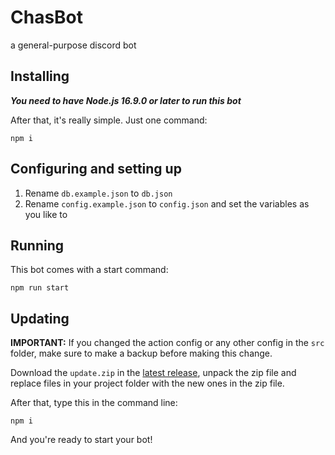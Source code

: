 # ChasBot
a general-purpose discord bot


## Installing
***You need to have Node.js 16.9.0 or later to run this bot***

After that, it's really simple. Just one command:
```
npm i
```

## Configuring and setting up
1. Rename `db.example.json` to  `db.json`
2. Rename `config.example.json` to `config.json` and set the variables as you like to

## Running
This bot comes with a start command:
```
npm run start
```

## Updating
**IMPORTANT:** If you changed the action config or any other config in the `src` folder, make sure to make a backup before making this change.

Download the `update.zip` in the [latest release](https://github.com/freegamerskids/ChasBot/releases/latest), unpack the zip file and replace files in your project folder with the new ones in the zip file.

After that, type this in the command line:
```
npm i
```

And you're ready to start your bot!